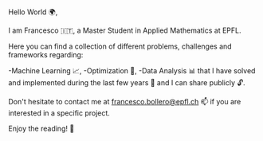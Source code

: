 Hello World 🌍,

I am Francesco 🇮🇹, a Master Student in Applied Mathematics at EPFL.

Here you can find a collection of different problems, challenges and frameworks regarding:

-Machine Learning 📈,
-Optimization 🎯,
-Data Analysis 📊
that I have solved and implemented during the last few years 📆 and I can share publicly 🔓.

Don't hesitate to contact me at francesco.bollero@epfl.ch 📫 if you are interested in a specific project.

Enjoy the reading! 📖
